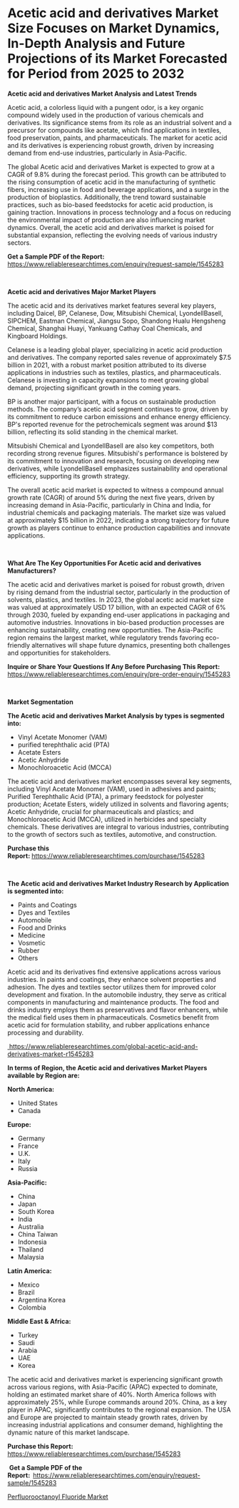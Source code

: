 <p><h1>Acetic acid and derivatives Market Size Focuses on Market Dynamics, In-Depth Analysis and Future Projections of its Market Forecasted for Period from 2025 to 2032</h1></p><p><strong>Acetic acid and derivatives Market Analysis and Latest Trends</strong></p>
<p><p>Acetic acid, a colorless liquid with a pungent odor, is a key organic compound widely used in the production of various chemicals and derivatives. Its significance stems from its role as an industrial solvent and a precursor for compounds like acetate, which find applications in textiles, food preservation, paints, and pharmaceuticals. The market for acetic acid and its derivatives is experiencing robust growth, driven by increasing demand from end-use industries, particularly in Asia-Pacific.</p><p>The global Acetic acid and derivatives Market is expected to grow at a CAGR of 9.8% during the forecast period. This growth can be attributed to the rising consumption of acetic acid in the manufacturing of synthetic fibers, increasing use in food and beverage applications, and a surge in the production of bioplastics. Additionally, the trend toward sustainable practices, such as bio-based feedstocks for acetic acid production, is gaining traction. Innovations in process technology and a focus on reducing the environmental impact of production are also influencing market dynamics. Overall, the acetic acid and derivatives market is poised for substantial expansion, reflecting the evolving needs of various industry sectors.</p></p>
<p><strong>Get a Sample PDF of the Report:&nbsp;</strong> <a href="https://www.reliableresearchtimes.com/enquiry/request-sample/1545283?utm_campaign=3532&utm_medium=2&utm_source=Github&utm_content=ia&utm_term=02042025&utm_id=acetic-acid-and-derivatives">https://www.reliableresearchtimes.com/enquiry/request-sample/1545283</a></p>
<p>&nbsp;</p>
<p><strong>Acetic acid and derivatives Major Market Players</strong></p>
<p><p>The acetic acid and its derivatives market features several key players, including Daicel, BP, Celanese, Dow, Mitsubishi Chemical, LyondellBasell, SIPCHEM, Eastman Chemical, Jiangsu Sopo, Shandong Hualu Hengsheng Chemical, Shanghai Huayi, Yankuang Cathay Coal Chemicals, and Kingboard Holdings. </p><p>Celanese is a leading global player, specializing in acetic acid production and derivatives. The company reported sales revenue of approximately $7.5 billion in 2021, with a robust market position attributed to its diverse applications in industries such as textiles, plastics, and pharmaceuticals. Celanese is investing in capacity expansions to meet growing global demand, projecting significant growth in the coming years.</p><p>BP is another major participant, with a focus on sustainable production methods. The company’s acetic acid segment continues to grow, driven by its commitment to reduce carbon emissions and enhance energy efficiency. BP's reported revenue for the petrochemicals segment was around $13 billion, reflecting its solid standing in the chemical market.</p><p>Mitsubishi Chemical and LyondellBasell are also key competitors, both recording strong revenue figures. Mitsubishi's performance is bolstered by its commitment to innovation and research, focusing on developing new derivatives, while LyondellBasell emphasizes sustainability and operational efficiency, supporting its growth strategy.</p><p>The overall acetic acid market is expected to witness a compound annual growth rate (CAGR) of around 5% during the next five years, driven by increasing demand in Asia-Pacific, particularly in China and India, for industrial chemicals and packaging materials. The market size was valued at approximately $15 billion in 2022, indicating a strong trajectory for future growth as players continue to enhance production capabilities and innovate applications.</p></p>
<p>&nbsp;</p>
<p><strong>What Are The Key Opportunities For Acetic acid and derivatives Manufacturers?</strong></p>
<p><p>The acetic acid and derivatives market is poised for robust growth, driven by rising demand from the industrial sector, particularly in the production of solvents, plastics, and textiles. In 2023, the global acetic acid market size was valued at approximately USD 17 billion, with an expected CAGR of 6% through 2030, fueled by expanding end-user applications in packaging and automotive industries. Innovations in bio-based production processes are enhancing sustainability, creating new opportunities. The Asia-Pacific region remains the largest market, while regulatory trends favoring eco-friendly alternatives will shape future dynamics, presenting both challenges and opportunities for stakeholders.</p></p>
<p><strong>Inquire or Share Your Questions If Any Before Purchasing This Report:</strong> <a href="https://www.reliableresearchtimes.com/enquiry/pre-order-enquiry/1545283?utm_campaign=3532&utm_medium=2&utm_source=Github&utm_content=ia&utm_term=02042025&utm_id=acetic-acid-and-derivatives">https://www.reliableresearchtimes.com/enquiry/pre-order-enquiry/1545283</a></p>
<p>&nbsp;</p>
<p><strong>Market Segmentation</strong></p>
<p><strong>The Acetic acid and derivatives Market Analysis by types is segmented into:</strong></p>
<p><ul><li>Vinyl Acetate Monomer (VAM)</li><li>purified terephthalic acid (PTA)</li><li>Acetate Esters</li><li>Acetic Anhydride</li><li>Monochloroacetic Acid (MCCA)</li></ul></p>
<p><p>The acetic acid and derivatives market encompasses several key segments, including Vinyl Acetate Monomer (VAM), used in adhesives and paints; Purified Terephthalic Acid (PTA), a primary feedstock for polyester production; Acetate Esters, widely utilized in solvents and flavoring agents; Acetic Anhydride, crucial for pharmaceuticals and plastics; and Monochloroacetic Acid (MCCA), utilized in herbicides and specialty chemicals. These derivatives are integral to various industries, contributing to the growth of sectors such as textiles, automotive, and construction.</p></p>
<p><strong>Purchase this Report:&nbsp;</strong><a href="https://www.reliableresearchtimes.com/purchase/1545283?utm_campaign=3532&utm_medium=2&utm_source=Github&utm_content=ia&utm_term=02042025&utm_id=acetic-acid-and-derivatives">https://www.reliableresearchtimes.com/purchase/1545283</a></p>
<p>&nbsp;</p>
<p><strong>The Acetic acid and derivatives Market Industry Research by Application is segmented into:</strong></p>
<p><ul><li>Paints and Coatings</li><li>Dyes and Textiles</li><li>Automobile</li><li>Food and Drinks</li><li>Medicine</li><li>Vosmetic</li><li>Rubber</li><li>Others</li></ul></p>
<p><p>Acetic acid and its derivatives find extensive applications across various industries. In paints and coatings, they enhance solvent properties and adhesion. The dyes and textiles sector utilizes them for improved color development and fixation. In the automobile industry, they serve as critical components in manufacturing and maintenance products. The food and drinks industry employs them as preservatives and flavor enhancers, while the medical field uses them in pharmaceuticals. Cosmetics benefit from acetic acid for formulation stability, and rubber applications enhance processing and durability.</p></p>
<p><a href="https://www.reliableresearchtimes.com/global-acetic-acid-and-derivatives-market-r1545283?utm_campaign=3532&utm_medium=2&utm_source=Github&utm_content=ia&utm_term=02042025&utm_id=acetic-acid-and-derivatives">&nbsp;https://www.reliableresearchtimes.com/global-acetic-acid-and-derivatives-market-r1545283</a></p>
<p><strong>In terms of Region, the Acetic acid and derivatives Market Players available by Region are:</strong></p>
<p>
    <p> <strong> North America: </strong>
        <ul>
            <li>United States</li>
            <li>Canada</li>
        </ul>
        </p> 
    <p> <strong> Europe: </strong>
        <ul>
            <li>Germany</li>
            <li>France</li>
            <li>U.K.</li>
            <li>Italy</li>
            <li>Russia</li>
        </ul>
        </p> 
    <p> <strong> Asia-Pacific: </strong>
        <ul>
            <li>China</li>
            <li>Japan</li>
            <li>South Korea</li>
            <li>India</li>
            <li>Australia</li>
            <li>China Taiwan</li>
            <li>Indonesia</li>
            <li>Thailand</li>
            <li>Malaysia</li>
        </ul>
        </p> 
    <p> <strong> Latin America: </strong>
        <ul>
            <li>Mexico</li>
            <li>Brazil</li>
            <li>Argentina Korea</li>
            <li>Colombia</li>
        </ul>
        </p> 
    <p> <strong> Middle East & Africa: </strong>
        <ul>
            <li>Turkey</li>
            <li>Saudi</li>
            <li>Arabia</li>
            <li>UAE</li>
            <li>Korea</li>
        </ul>
    </p>
    </p>
<p><p>The acetic acid and derivatives market is experiencing significant growth across various regions, with Asia-Pacific (APAC) expected to dominate, holding an estimated market share of 40%. North America follows with approximately 25%, while Europe commands around 20%. China, as a key player in APAC, significantly contributes to the regional expansion. The USA and Europe are projected to maintain steady growth rates, driven by increasing industrial applications and consumer demand, highlighting the dynamic nature of this market landscape.</p></p>
<p><strong>Purchase this Report: </strong><a href="https://www.reliableresearchtimes.com/purchase/1545283?utm_campaign=3532&utm_medium=2&utm_source=Github&utm_content=ia&utm_term=02042025&utm_id=acetic-acid-and-derivatives">https://www.reliableresearchtimes.com/purchase/1545283</a></p>
<p>&nbsp;<strong>Get a Sample PDF of the Report:&nbsp;&nbsp;</strong><a href="https://www.reliableresearchtimes.com/enquiry/request-sample/1545283?utm_campaign=3532&utm_medium=2&utm_source=Github&utm_content=ia&utm_term=02042025&utm_id=acetic-acid-and-derivatives">https://www.reliableresearchtimes.com/enquiry/request-sample/1545283</a></p>
<p><strong></strong></p>
<p><p><a href="https://github.com/belhejmawoue/Market-Research-Report-List-1/blob/main/perfluorooctanoyl-fluoride-market.md?utm_campaign=3532&utm_medium=2&utm_source=Github&utm_content=ia&utm_term=02042025&utm_id=acetic-acid-and-derivatives">Perfluorooctanoyl Fluoride Market</a></p></p>